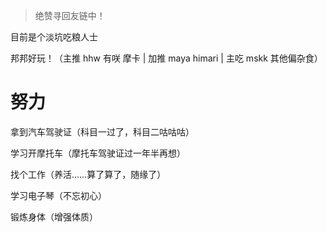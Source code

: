> 绝赞寻回友链中！

目前是个淡坑吃粮人士

邦邦好玩！（主推 hhw 有咲 摩卡 | 加推 maya himari | 主吃 mskk 其他偏杂食）

# 努力

拿到汽车驾驶证（科目一过了，科目二咕咕咕）

学习开摩托车（摩托车驾驶证过一年半再想）

找个工作（养活……算了算了，随缘了）

学习电子琴（不忘初心）

锻炼身体（增强体质）

